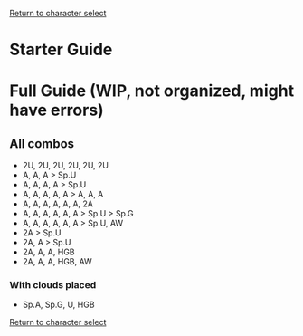 [Return to character select](./index.md)  

# Starter Guide



# Full Guide (WIP, not organized, might have errors)


## All combos

- 2U, 2U, 2U, 2U, 2U, 2U
- A, A, A > Sp.U
- A, A, A, A > Sp.U
- A, A, A, A, A > A, A, A
- A, A, A, A, A, A, 2A
- A, A, A, A, A, A > Sp.U > Sp.G
- A, A, A, A, A, A > Sp.U, AW
- 2A > Sp.U
- 2A, A > Sp.U
- 2A, A, A, HGB
- 2A, A, A, HGB, AW

### With clouds placed

- Sp.A, Sp.G, U, HGB

[Return to character select](./index.md)  
